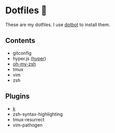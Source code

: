 # Dotfiles 🔨

These are my dotfiles. I use [dotbot](https://github.com/anishathalye/dotbot) to install them.

## Contents

- gitconfig
- hyper.js ([hyper](https://hyper.is))
- [oh-my-zsh](https://github.com/robbyrussell/oh-my-zsh)
- tmux
- vim
- zsh

## Plugins

- [k](https://github.com/supercrabtree/k)
- zsh-syntax-highlighting
- tmux-resurrect
- vim-pathogen
